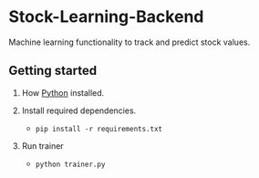 # Stock-Learning-Backend
Machine learning functionality to track and predict stock values.

## Getting started

1. How [Python](https://www.python.org/downloads/) installed.

2. Install required dependencies.

    * `pip install -r requirements.txt`

3. Run trainer

    * `python trainer.py`
